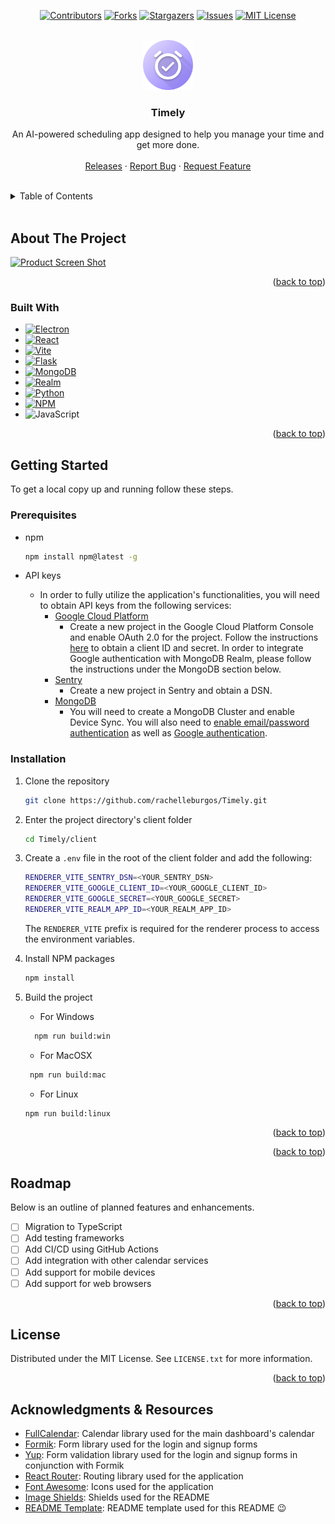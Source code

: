 <a name="readme-top"></a>

<!--
*** I'm using markdown "reference style" links for readability.
*** Reference links are enclosed in brackets [ ] instead of parentheses ( ).
*** See the bottom of this document for the declaration of the reference variables
*** for contributors-url, forks-url, etc. This is an optional, concise syntax you may use.
*** https://www.markdownguide.org/basic-syntax/#reference-style-links
-->

<!-- PROJECT SHIELDS -->

<div align="center">

[![Contributors][contributors-shield]][contributors-url]
[![Forks][forks-shield]][forks-url]
[![Stargazers][stars-shield]][stars-url]
[![Issues][issues-shield]][issues-url]
[![MIT License][license-shield]][license-url]
<!-- [![LinkedIn][linkedin-shield]][linkedin-url] -->

<!-- PROJECT LOGO -->
<br />

  <a href="https://github.com/rachelleburgos/Timely">
    <img src="client/resources/icon.png" alt="Logo" width="80" height="80">
  </a>

<h3 align="center">Timely</h3>
  <p align="center">
    An AI-powered scheduling app designed to help you manage your time and get more done.
    <br />
    <!-- <a href="https://github.com/rachelleburgos/Timely"><strong>Explore the docs »</strong></a> -->
    <br />
    <a href="https://github.com/rachelleburgos/Timely/releases">Releases</a>
    ·
    <a href="https://github.com/rachelleburgos/Timely/issues">Report Bug</a>
    ·
    <a href="https://github.com/rachelleburgos/Timely/issues">Request Feature</a>
  </p>
</div>

<br />

<!-- TABLE OF CONTENTS -->
<details>
  <summary>Table of Contents</summary>
  <ol>
    <li>
      <a href="#about-the-project">About The Project</a>
      <ul>
        <li><a href="#built-with">Built With</a></li>
      </ul>
    </li>
    <li>
      <a href="#getting-started">Getting Started</a>
      <ul>
        <li><a href="#prerequisites">Prerequisites</a></li>
        <li><a href="#installation">Installation</a></li>
      </ul>
    </li>
    <!-- <li><a href="#usage">Usage</a></li> -->
    <li><a href="#roadmap">Roadmap</a></li>
    <!-- <li><a href="#contributing">Contributing</a></li> -->
    <li><a href="#license">License</a></li>
    <!-- <li><a href="#contact">Contact</a></li> -->
    <li><a href="#acknowledgments">Acknowledgments & Resources</a></li>
  </ol>
</details>

<br />

<!-- ABOUT THE PROJECT -->
## About The Project

[![Product Screen Shot][product-screenshot]]()

<p align="right">(<a href="#readme-top">back to top</a>)</p>

### Built With

* [![Electron][Electron]][Electron-url]
* [![React][React.js]][React-url]
* [![Vite][Vite]][Vite-url]
* [![Flask][Flask]][Flask-url]
* [![MongoDB][MongoDB]][MongoDB-url]
* [![Realm][Realm]][Realm-url]
* [![Python][Python]][Python-url]
* [![NPM][NPM]][NPM-url]
* ![JavaScript][JavaScript]

<p align="right">(<a href="#readme-top">back to top</a>)</p>

<!-- GETTING STARTED -->
## Getting Started

To get a local copy up and running follow these steps.

### Prerequisites

* npm

  ```sh
  npm install npm@latest -g
  ```

* API keys
  * In order to fully utilize the application's functionalities, you will need to obtain API keys from the following services:
    * [Google Cloud Platform](https://console.cloud.google.com/)
      * Create a new project in the Google Cloud Platform Console and enable OAuth 2.0 for the project. Follow the instructions [here](https://developers.google.com/identity/protocols/oauth2) to obtain a client ID and secret. In order to integrate Google authentication with MongoDB Realm, please follow the instructions under the MongoDB section below.
    * [Sentry](https://sentry.io/)
      * Create a new project in Sentry and obtain a DSN.
    * [MongoDB](https://www.mongodb.com/cloud/atlas)
      * You will need to create a MongoDB Cluster and enable Device Sync. You will also need to [enable email/password authentication](https://www.mongodb.com/docs/atlas/app-services/authentication/email-password/#std-label-email-password-authentication) as well as [Google authentication](https://www.mongodb.com/docs/atlas/app-services/authentication/google/).

### Installation

1. Clone the repository

   ```sh
   git clone https://github.com/rachelleburgos/Timely.git
   ```

2. Enter the project directory's client folder

   ```sh
   cd Timely/client
   ```

3. Create a `.env` file in the root of the client folder and add the following:

    ```sh
    RENDERER_VITE_SENTRY_DSN=<YOUR_SENTRY_DSN>
    RENDERER_VITE_GOOGLE_CLIENT_ID=<YOUR_GOOGLE_CLIENT_ID>
    RENDERER_VITE_GOOGLE_SECRET=<YOUR_GOOGLE_SECRET>
    RENDERER_VITE_REALM_APP_ID=<YOUR_REALM_APP_ID>
    ```

    The `RENDERER_VITE` prefix is required for the renderer process to access the environment variables.

4. Install NPM packages

   ```sh
   npm install
   ```

5. Build the project

   * For Windows

    ```sh
      npm run build:win
    ```

   * For MacOSX

   ```sh
    npm run build:mac
    ```

    * For Linux

    ```sh
    npm run build:linux
    ```

<p align="right">(<a href="#readme-top">back to top</a>)</p>

<!-- USAGE EXAMPLES -->
<!-- ## Usage

Use this space to show useful examples of how a project can be used. Additional screenshots, code examples and demos work well in this space. You may also link to more resources. -->

<!-- _For more examples, please refer to the [Documentation](https://example.com)_ -->

<p align="right">(<a href="#readme-top">back to top</a>)</p>

<!-- ROADMAP -->
## Roadmap

Below is an outline of planned features and enhancements.

* [ ] Migration to TypeScript
* [ ] Add testing frameworks
* [ ] Add CI/CD using GitHub Actions
* [ ] Add integration with other calendar services
* [ ] Add support for mobile devices
* [ ] Add support for web browsers

<!-- See the [open issues](https://github.com/rachelleburgos/Timely/issues) for a full list of proposed features (and known issues). -->

<p align="right">(<a href="#readme-top">back to top</a>)</p>

<!-- CONTRIBUTING -->
<!-- ## Contributing

Contributions are what make the open source community such an amazing place to learn, inspire, and create. Any contributions you make are **greatly appreciated**.

If you have a suggestion that would make this better, please fork the repo and create a pull request. You can also simply open an issue with the tag "enhancement".
Don't forget to give the project a star! Thanks again!

1. Fork the Project
2. Create your Feature Branch (`git checkout -b feature/AmazingFeature`)
3. Commit your Changes (`git commit -m 'Add some AmazingFeature'`)
4. Push to the Branch (`git push origin feature/AmazingFeature`)
5. Open a Pull Request -->

<!-- <p align="right">(<a href="#readme-top">back to top</a>)</p> -->

<!-- LICENSE -->
## License

Distributed under the MIT License. See `LICENSE.txt` for more information.

<p align="right">(<a href="#readme-top">back to top</a>)</p>

<!-- CONTACT -->
<!-- ## Contact

Your Name - [@twitter_handle](https://twitter.com/twitter_handle) - <email@email_client.com>

Project Link: [https://github.com/rachelleburgos/Timely](https://github.com/rachelleburgos/Timely) -->

<!-- <p align="right">(<a href="#readme-top">back to top</a>)</p> -->

<!-- ACKNOWLEDGMENTS -->
## Acknowledgments & Resources

* [FullCalendar](https://fullcalendar.io/): Calendar library used for the main dashboard's calendar
* [Formik](https://formik.org/): Form library used for the login and signup forms
* [Yup](https://github.com/jquense/yup): Form validation library used for the login and signup forms in conjunction with Formik
* [React Router](https://reactrouter.com/): Routing library used for the application
* [Font Awesome](https://fontawesome.com): Icons used for the application
* [Image Shields](https://shields.io): Shields used for the README
* [README Template](https://github.com/othneildrew/Best-README-Template/tree/master): README template used for this README 😉


<!-- <p align="right">(<a href="#readme-top">back to top</a>)</p> -->

<!-- MARKDOWN LINKS & IMAGES -->
<!-- https://www.markdownguide.org/basic-syntax/#reference-style-links -->
[contributors-shield]: https://img.shields.io/github/contributors/rachelleburgos/Timely.svg?style=for-the-badge
[contributors-url]: https://github.com/rachelleburgos/Timely/graphs/contributors

[forks-shield]: https://img.shields.io/github/forks/rachelleburgos/Timely.svg?style=for-the-badge
[forks-url]: https://github.com/rachelleburgos/Timely/network/members

[stars-shield]: https://img.shields.io/github/stars/rachelleburgos/Timely.svg?style=for-the-badge
[stars-url]: https://github.com/rachelleburgos/Timely/stargazers

[issues-shield]: https://img.shields.io/github/issues/rachelleburgos/Timely.svg?style=for-the-badge
[issues-url]: https://github.com/rachelleburgos/Timely/issues

[license-shield]: https://img.shields.io/github/license/rachelleburgos/Timely.svg?style=for-the-badge
[license-url]: https://github.com/rachelleburgos/Timely/blob/master/LICENSE.txt

[product-screenshot]: https://i.imgur.com/U079MsE.jpg

[React.js]: https://img.shields.io/badge/react-%2320232a.svg?style=for-the-badge&logo=react&logoColor=%2361DAFB
[React-url]: https://react.dev/

[Electron]: https://img.shields.io/badge/Electron-191970?style=for-the-badge&logo=Electron&logoColor=white
[Electron-url]: https://www.electronjs.org/

[Flask]: https://img.shields.io/badge/flask-%23000.svg?style=for-the-badge&logo=flask&logoColor=white
[Flask-url]: https://flask.palletsprojects.com/en/

[Vite]: https://img.shields.io/badge/vite-%23646CFF.svg?style=for-the-badge&logo=vite&logoColor=white
[Vite-url]: https://vitejs.dev/

[NPM]: https://img.shields.io/badge/NPM-%23CB3837.svg?style=for-the-badge&logo=npm&logoColor=white
[NPM-url]: https://www.npmjs.com/

[Realm]: https://img.shields.io/badge/Realm-39477F?style=for-the-badge&logo=realm&logoColor=white
[Realm-url]: https://realm.io/

[MongoDB]: https://img.shields.io/badge/MongoDB-%234ea94b.svg?style=for-the-badge&logo=mongodb&logoColor=white
[MongoDB-url]: https://https://www.mongodb.com/

[JavaScript]: https://img.shields.io/badge/javascript-%23323330.svg?style=for-the-badge&logo=javascript&logoColor=%23F7DF1E

[Python]: https://img.shields.io/badge/python-3670A0?style=for-the-badge&logo=python&logoColor=ffdd54
[Python-url]: https://www.python.org/
